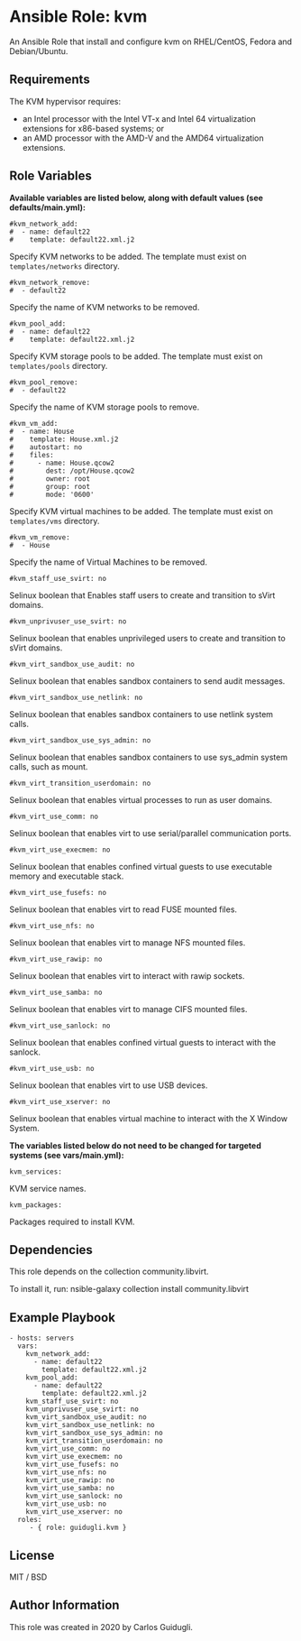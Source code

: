 Ansible Role: kvm
=========

An Ansible Role that install and configure kvm on RHEL/CentOS, Fedora and Debian/Ubuntu.

Requirements
------------

The KVM hypervisor requires:
 - an Intel processor with the Intel VT-x and Intel 64 virtualization extensions for x86-based systems; or
 - an AMD processor with the AMD-V and the AMD64 virtualization extensions.

Role Variables
--------------

**Available variables are listed below, along with default values (see defaults/main.yml):**

    #kvm_network_add:
    #  - name: default22
    #    template: default22.xml.j2

Specify KVM networks to be added. The template must exist on `templates/networks` directory.

    #kvm_network_remove:
    #  - default22

Specify the name of KVM networks to be removed.

    #kvm_pool_add:
    #  - name: default22
    #    template: default22.xml.j2

Specify KVM storage pools to be added. The template must exist on `templates/pools` directory.

    #kvm_pool_remove:
    #  - default22

Specify the name of KVM storage pools to remove.

    #kvm_vm_add:
    #  - name: House
    #    template: House.xml.j2
    #    autostart: no
    #    files:
    #      - name: House.qcow2
    #        dest: /opt/House.qcow2
    #        owner: root
    #        group: root
    #        mode: '0600'

Specify KVM virtual machines to be added. The template must exist on `templates/vms` directory.

    #kvm_vm_remove:
    #  - House

Specify the name of Virtual Machines to be removed.

    #kvm_staff_use_svirt: no

Selinux boolean that Enables staff users to create and transition to sVirt domains.

    #kvm_unprivuser_use_svirt: no

Selinux boolean that enables unprivileged users to create and transition to sVirt domains.

    #kvm_virt_sandbox_use_audit: no

Selinux boolean that enables sandbox containers to send audit messages.

    #kvm_virt_sandbox_use_netlink: no

Selinux boolean that enables sandbox containers to use netlink system calls.

    #kvm_virt_sandbox_use_sys_admin: no

Selinux boolean that enables sandbox containers to use sys_admin system calls, such as mount.

    #kvm_virt_transition_userdomain: no

Selinux boolean that enables virtual processes to run as user domains.

    #kvm_virt_use_comm: no

Selinux boolean that enables virt to use serial/parallel communication ports.

    #kvm_virt_use_execmem: no

Selinux boolean that enables confined virtual guests to use executable memory and executable stack.

    #kvm_virt_use_fusefs: no

Selinux boolean that enables virt to read FUSE mounted files.

    #kvm_virt_use_nfs: no

Selinux boolean that enables virt to manage NFS mounted files.

    #kvm_virt_use_rawip: no

Selinux boolean that enables virt to interact with rawip sockets.

    #kvm_virt_use_samba: no

Selinux boolean that enables virt to manage CIFS mounted files.

    #kvm_virt_use_sanlock: no

Selinux boolean that enables confined virtual guests to interact with the sanlock.

    #kvm_virt_use_usb: no

Selinux boolean that enables virt to use USB devices.

    #kvm_virt_use_xserver: no

Selinux boolean that enables virtual machine to interact with the X Window System.

**The variables listed below do not need to be changed for targeted systems (see vars/main.yml):**

    kvm_services:

KVM service names.

    kvm_packages:

Packages required to install KVM.

Dependencies
------------

This role depends on the collection community.libvirt.

To install it, run: nsible-galaxy collection install community.libvirt

Example Playbook
----------------

    - hosts: servers
      vars:
        kvm_network_add:
          - name: default22
            template: default22.xml.j2
        kvm_pool_add:
          - name: default22
            template: default22.xml.j2
        kvm_staff_use_svirt: no
        kvm_unprivuser_use_svirt: no
        kvm_virt_sandbox_use_audit: no
        kvm_virt_sandbox_use_netlink: no
        kvm_virt_sandbox_use_sys_admin: no
        kvm_virt_transition_userdomain: no
        kvm_virt_use_comm: no
        kvm_virt_use_execmem: no
        kvm_virt_use_fusefs: no
        kvm_virt_use_nfs: no
        kvm_virt_use_rawip: no
        kvm_virt_use_samba: no
        kvm_virt_use_sanlock: no
        kvm_virt_use_usb: no
        kvm_virt_use_xserver: no
      roles:
         - { role: guidugli.kvm }

License
-------

MIT / BSD

Author Information
------------------

This role was created in 2020 by Carlos Guidugli.
